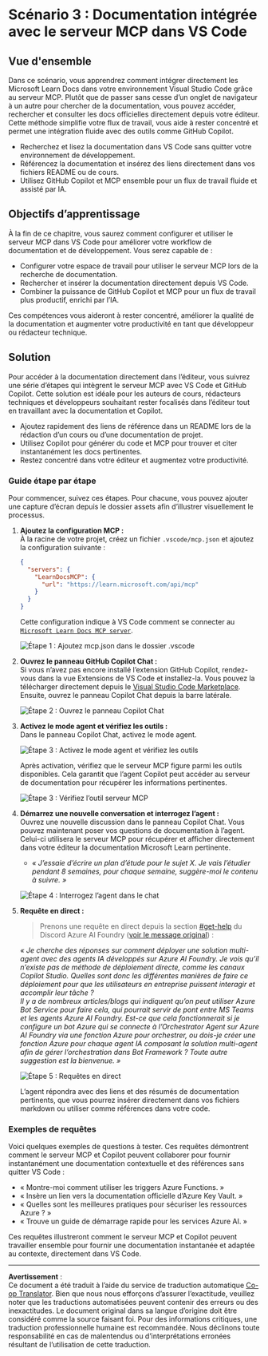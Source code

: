 <!--
CO_OP_TRANSLATOR_METADATA:
{
  "original_hash": "db532b1ec386c9ce38c791653dc3c881",
  "translation_date": "2025-06-21T14:34:01+00:00",
  "source_file": "09-CaseStudy/docs-mcp/solution/scenario3/README.md",
  "language_code": "fr"
}
-->
# Scénario 3 : Documentation intégrée avec le serveur MCP dans VS Code

## Vue d'ensemble

Dans ce scénario, vous apprendrez comment intégrer directement les Microsoft Learn Docs dans votre environnement Visual Studio Code grâce au serveur MCP. Plutôt que de passer sans cesse d’un onglet de navigateur à un autre pour chercher de la documentation, vous pouvez accéder, rechercher et consulter les docs officielles directement depuis votre éditeur. Cette méthode simplifie votre flux de travail, vous aide à rester concentré et permet une intégration fluide avec des outils comme GitHub Copilot.

- Recherchez et lisez la documentation dans VS Code sans quitter votre environnement de développement.
- Référencez la documentation et insérez des liens directement dans vos fichiers README ou de cours.
- Utilisez GitHub Copilot et MCP ensemble pour un flux de travail fluide et assisté par IA.

## Objectifs d’apprentissage

À la fin de ce chapitre, vous saurez comment configurer et utiliser le serveur MCP dans VS Code pour améliorer votre workflow de documentation et de développement. Vous serez capable de :

- Configurer votre espace de travail pour utiliser le serveur MCP lors de la recherche de documentation.
- Rechercher et insérer la documentation directement depuis VS Code.
- Combiner la puissance de GitHub Copilot et MCP pour un flux de travail plus productif, enrichi par l’IA.

Ces compétences vous aideront à rester concentré, améliorer la qualité de la documentation et augmenter votre productivité en tant que développeur ou rédacteur technique.

## Solution

Pour accéder à la documentation directement dans l’éditeur, vous suivrez une série d’étapes qui intègrent le serveur MCP avec VS Code et GitHub Copilot. Cette solution est idéale pour les auteurs de cours, rédacteurs techniques et développeurs souhaitant rester focalisés dans l’éditeur tout en travaillant avec la documentation et Copilot.

- Ajoutez rapidement des liens de référence dans un README lors de la rédaction d’un cours ou d’une documentation de projet.
- Utilisez Copilot pour générer du code et MCP pour trouver et citer instantanément les docs pertinentes.
- Restez concentré dans votre éditeur et augmentez votre productivité.

### Guide étape par étape

Pour commencer, suivez ces étapes. Pour chacune, vous pouvez ajouter une capture d’écran depuis le dossier assets afin d’illustrer visuellement le processus.

1. **Ajoutez la configuration MCP :**  
   À la racine de votre projet, créez un fichier `.vscode/mcp.json` et ajoutez la configuration suivante :  
   ```json
   {
     "servers": {
       "LearnDocsMCP": {
         "url": "https://learn.microsoft.com/api/mcp"
       }
     }
   }
   ```  
   Cette configuration indique à VS Code comment se connecter au [`Microsoft Learn Docs MCP server`](https://github.com/MicrosoftDocs/mcp).  
   
   ![Étape 1 : Ajoutez mcp.json dans le dossier .vscode](../../../../../../translated_images/step1-mcp-json.c06a007fccc3edfaf0598a31903c9ec71476d9fd3ae6c1b2b4321fd38688ca4b.fr.png)
    
2. **Ouvrez le panneau GitHub Copilot Chat :**  
   Si vous n’avez pas encore installé l’extension GitHub Copilot, rendez-vous dans la vue Extensions de VS Code et installez-la. Vous pouvez la télécharger directement depuis le [Visual Studio Code Marketplace](https://marketplace.visualstudio.com/items?itemName=GitHub.copilot-chat). Ensuite, ouvrez le panneau Copilot Chat depuis la barre latérale.

   ![Étape 2 : Ouvrez le panneau Copilot Chat](../../../../../../translated_images/step2-copilot-panel.f1cc86e9b9b8cd1a85e4df4923de8bafee4830541ab255e3c90c09777fed97db.fr.png)

3. **Activez le mode agent et vérifiez les outils :**  
   Dans le panneau Copilot Chat, activez le mode agent.

   ![Étape 3 : Activez le mode agent et vérifiez les outils](../../../../../../translated_images/step3-agent-mode.cdc32520fd7dd1d149c3f5226763c1d85a06d3c041d4cc983447625bdbeff4d4.fr.png)

   Après activation, vérifiez que le serveur MCP figure parmi les outils disponibles. Cela garantit que l’agent Copilot peut accéder au serveur de documentation pour récupérer les informations pertinentes.  
   
   ![Étape 3 : Vérifiez l’outil serveur MCP](../../../../../../translated_images/step3-verify-mcp-tool.76096a6329cbfecd42888780f322370a0d8c8fa003ed3eeb7ccd23f0fc50c1ad.fr.png)

4. **Démarrez une nouvelle conversation et interrogez l’agent :**  
   Ouvrez une nouvelle discussion dans le panneau Copilot Chat. Vous pouvez maintenant poser vos questions de documentation à l’agent. Celui-ci utilisera le serveur MCP pour récupérer et afficher directement dans votre éditeur la documentation Microsoft Learn pertinente.

   - *« J’essaie d’écrire un plan d’étude pour le sujet X. Je vais l’étudier pendant 8 semaines, pour chaque semaine, suggère-moi le contenu à suivre. »*

   ![Étape 4 : Interrogez l’agent dans le chat](../../../../../../translated_images/step4-prompt-chat.12187bb001605efc5077992b621f0fcd1df12023c5dce0464f8eb8f3d595218f.fr.png)

5. **Requête en direct :**

   > Prenons une requête en direct depuis la section [#get-help](https://discord.gg/D6cRhjHWSC) du Discord Azure AI Foundry ([voir le message original](https://discord.com/channels/1113626258182504448/1385498306720829572)) :  
   
   *« Je cherche des réponses sur comment déployer une solution multi-agent avec des agents IA développés sur Azure AI Foundry. Je vois qu’il n’existe pas de méthode de déploiement directe, comme les canaux Copilot Studio. Quelles sont donc les différentes manières de faire ce déploiement pour que les utilisateurs en entreprise puissent interagir et accomplir leur tâche ?  
   Il y a de nombreux articles/blogs qui indiquent qu’on peut utiliser Azure Bot Service pour faire cela, qui pourrait servir de pont entre MS Teams et les agents Azure AI Foundry. Est-ce que cela fonctionnerait si je configure un bot Azure qui se connecte à l’Orchestrator Agent sur Azure AI Foundry via une fonction Azure pour orchestrer, ou dois-je créer une fonction Azure pour chaque agent IA composant la solution multi-agent afin de gérer l’orchestration dans Bot Framework ? Toute autre suggestion est la bienvenue. »*

   ![Étape 5 : Requêtes en direct](../../../../../../translated_images/step5-live-queries.49db3e4a50bea27327e3cb18c24d263b7d134930d78e7392f9515a1c00264a7f.fr.png)

   L’agent répondra avec des liens et des résumés de documentation pertinents, que vous pourrez insérer directement dans vos fichiers markdown ou utiliser comme références dans votre code.

### Exemples de requêtes

Voici quelques exemples de questions à tester. Ces requêtes démontrent comment le serveur MCP et Copilot peuvent collaborer pour fournir instantanément une documentation contextuelle et des références sans quitter VS Code :

- « Montre-moi comment utiliser les triggers Azure Functions. »
- « Insère un lien vers la documentation officielle d’Azure Key Vault. »
- « Quelles sont les meilleures pratiques pour sécuriser les ressources Azure ? »
- « Trouve un guide de démarrage rapide pour les services Azure AI. »

Ces requêtes illustreront comment le serveur MCP et Copilot peuvent travailler ensemble pour fournir une documentation instantanée et adaptée au contexte, directement dans VS Code.

---

**Avertissement** :  
Ce document a été traduit à l’aide du service de traduction automatique [Co-op Translator](https://github.com/Azure/co-op-translator). Bien que nous nous efforçons d’assurer l’exactitude, veuillez noter que les traductions automatisées peuvent contenir des erreurs ou des inexactitudes. Le document original dans sa langue d’origine doit être considéré comme la source faisant foi. Pour des informations critiques, une traduction professionnelle humaine est recommandée. Nous déclinons toute responsabilité en cas de malentendus ou d’interprétations erronées résultant de l’utilisation de cette traduction.